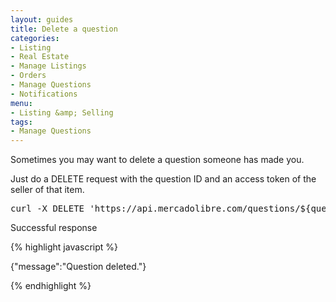 ```yaml
---
layout: guides
title: Delete a question
categories: 
- Listing
- Real Estate
- Manage Listings
- Orders
- Manage Questions
- Notifications
menu: 
- Listing &amp; Selling
tags: 
- Manage Questions
---
```


Sometimes you may want to delete a question someone has made you.

Just do a DELETE request with the question ID and an access token of the seller of that item.

<pre class="terminal">
curl -X DELETE 'https://api.mercadolibre.com/questions/${question_id}?access_token=$ACCESS_TOKEN'
</pre>

Successful response

{% highlight javascript %}

{"message":"Question deleted."}

{% endhighlight %}


